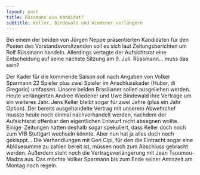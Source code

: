 ```yaml
---
layout: post
title: Rüssmann ein Kandidat?
subtitle: Keller, Bindewald und Wiedener verlängern
---
```


Bei einem der beiden von Jürgen Neppe präsentierten Kandidaten für den Posten des Vorstandsvorsitzenden soll es sich laut Zeitungsberichten um Rolf Rüssmann handeln. Allerdings vertagte der Aufsichtsrat eine Entscheidung auf seine nächste Sitzung am 9. Juli. Rüssmann... muss das sein?

Der Kader für die kommende Saison soll nach Angaben von Volker Sparmann 22 Spieler plus zwei Spieler im Anschlusskader (Huber, di Gregorio) umfassen. Unsere beiden Brasilianer sollen ausgeliehen werden. Heute verlängerten Andree Wiedener und Uwe Bindewald ihre Verträge um ein weiteres Jahr. Jens Keller bleibt sogar für zwei Jahre (plus ein Jahr Option). Der bereits ausgehandelte Vertrag mit unserem Abwehrchef musste heute noch einmal nachverhandelt werden, nachdem der Aufsichtsrat offenbar den eigentlichen Entwurf nicht absegnen wollte. Einige  Zeitungen hatten deshalb sogar spekuliert, dass Keller doch noch zum VfB Stuttgart wechseln könnte. Aber nun hat ja alles doch noch geklappt... Die Verhandlungen mit Geri Cipi, für den die Eintracht sogar eine Ablösesumme zu zahlen bereit ist, müssen noch zum Abschluss gebracht werden. Außerdem steht noch die Vertragsverlängerung mit Jean Tsoumou-Madza aus. Das möchte Volker Sparmann bis zum Ende seiner Amtszeit am Montag noch regeln.
